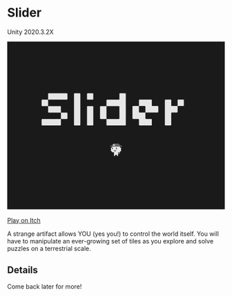 # Slider
Unity 2020.3.2X

![Image](production/title.png?raw=true "Title")

[Play on Itch](https://randomerz.itch.io/slider)

A strange artifact allows YOU (yes you!) to control the world itself. You will have to manipulate an ever-growing set of tiles as you explore and solve puzzles on a terrestrial scale.


## Details

Come back later for more!